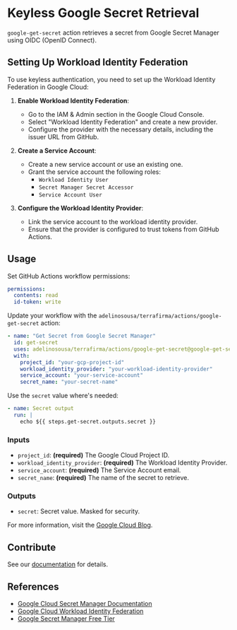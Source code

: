 # Keyless Google Secret Retrieval

`google-get-secret` action retrieves a secret from Google Secret Manager using OIDC (OpenID Connect).

## Setting Up Workload Identity Federation

To use keyless authentication, you need to set up the Workload Identity Federation in Google Cloud:

1. **Enable Workload Identity Federation**:

   - Go to the IAM & Admin section in the Google Cloud Console.
   - Select "Workload Identity Federation" and create a new provider.
   - Configure the provider with the necessary details, including the issuer URL from GitHub.

2. **Create a Service Account**:

   - Create a new service account or use an existing one.
   - Grant the service account the following roles:
     - `Workload Identity User`
     - `Secret Manager Secret Accessor`
     - `Service Account User`

3. **Configure the Workload Identity Provider**:

   - Link the service account to the workload identity provider.
   - Ensure that the provider is configured to trust tokens from GitHub Actions.

## Usage

Set GitHub Actions workflow permissions:

```yaml
permissions:
  contents: read
  id-token: write
```

Update your workflow with the `adelinosousa/terrafirma/actions/google-get-secret` action:

```yaml
- name: "Get Secret from Google Secret Manager"
  id: get-secret
  uses: adelinosousa/terrafirma/actions/google-get-secret@google-get-secret-v1.0.0
  with:
    project_id: "your-gcp-project-id"
    workload_identity_provider: "your-workload-identity-provider"
    service_account: "your-service-account"
    secret_name: "your-secret-name"
```

Use the `secret` value where's needed:

```yaml
- name: Secret output
  run: |
    echo ${{ steps.get-secret.outputs.secret }}
```

### Inputs

- `project_id`: **(required)** The Google Cloud Project ID.
- `workload_identity_provider`: **(required)** The Workload Identity Provider.
- `service_account`: **(required)** The Service Account email.
- `secret_name`: **(required)** The name of the secret to retrieve.

### Outputs

- `secret`: Secret value. Masked for security.

For more information, visit the [Google Cloud Blog](https://cloud.google.com/blog/products/identity-security/enabling-keyless-authentication-from-github-actions).

## Contribute

See our [documentation](https://github.com/adelinosousa/terrafirma/blob/main/CONTRIBUTING.md) for details.

## References

- [Google Cloud Secret Manager Documentation](https://cloud.google.com/secret-manager/docs)
- [Google Cloud Workload Identity Federation](https://cloud.google.com/iam/docs/workload-identity-federation)
- [Google Secret Manager Free Tier](https://cloud.google.com/free/docs/free-cloud-features#secret-manager)
